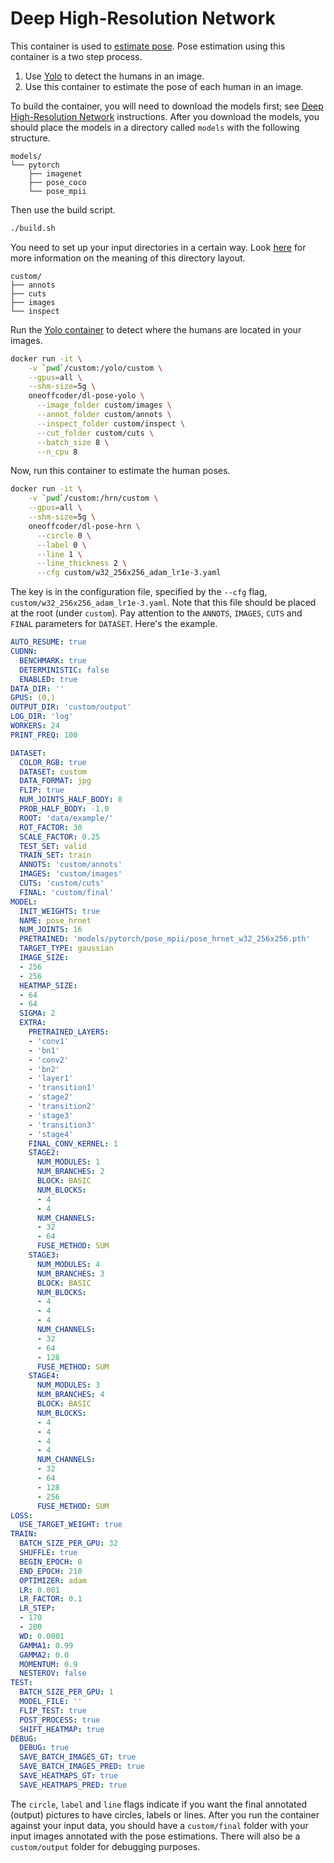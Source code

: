 # Deep High-Resolution Network

This container is used to [estimate pose](https://github.com/leoxiaobin/deep-high-resolution-net.pytorch). Pose estimation using this container is a two step process.

1. Use [Yolo](https://hub.docker.com/repository/docker/oneoffcoder/dl-pose-yolo) to detect the humans in an image.
2. Use this container to estimate the pose of each human in an image.

To build the container, you will need to download the models first; see [Deep High-Resolution Network](https://github.com/leoxiaobin/deep-high-resolution-net.pytorch) instructions. After you download the models, you should place the models in a directory called `models` with the following structure.

```
models/
└── pytorch
    ├── imagenet
    ├── pose_coco
    └── pose_mpii
```

Then use the build script.

```bash
./build.sh
```

You need to set up your input directories in a certain way. Look [here](https://hub.docker.com/repository/docker/oneoffcoder/dl-pose-yolo) for more information on the meaning of this directory layout.

```
custom/
├── annots
├── cuts
├── images
└── inspect
```

Run the [Yolo container](https://hub.docker.com/repository/docker/oneoffcoder/dl-pose-yolo) to detect where the humans are located in your images.

```bash
docker run -it \
    -v `pwd`/custom:/yolo/custom \
    --gpus=all \
    --shm-size=5g \
    oneoffcoder/dl-pose-yolo \
      --image_folder custom/images \
      --annot_folder custom/annots \
      --inspect_folder custom/inspect \
      --cut_folder custom/cuts \
      --batch_size 8 \
      --n_cpu 8
```

Now, run this container to estimate the human poses.

```bash
docker run -it \
    -v `pwd`/custom:/hrn/custom \
    --gpus=all \
    --shm-size=5g \
    oneoffcoder/dl-pose-hrn \
      --circle 0 \
      --label 0 \
      --line 1 \
      --line_thickness 2 \
      --cfg custom/w32_256x256_adam_lr1e-3.yaml
```

The key is in the configuration file, specified by the `--cfg` flag, `custom/w32_256x256_adam_lr1e-3.yaml`. Note that this file should be placed at the root (under `custom`). Pay attention to the `ANNOTS`, `IMAGES`, `CUTS` and `FINAL` parameters for `DATASET`. Here's the example.

```yaml
AUTO_RESUME: true
CUDNN:
  BENCHMARK: true
  DETERMINISTIC: false
  ENABLED: true
DATA_DIR: ''
GPUS: (0,)
OUTPUT_DIR: 'custom/output'
LOG_DIR: 'log'
WORKERS: 24
PRINT_FREQ: 100

DATASET:
  COLOR_RGB: true
  DATASET: custom
  DATA_FORMAT: jpg
  FLIP: true
  NUM_JOINTS_HALF_BODY: 8
  PROB_HALF_BODY: -1.0
  ROOT: 'data/example/'
  ROT_FACTOR: 30
  SCALE_FACTOR: 0.25
  TEST_SET: valid
  TRAIN_SET: train
  ANNOTS: 'custom/annots'
  IMAGES: 'custom/images'
  CUTS: 'custom/cuts'
  FINAL: 'custom/final'
MODEL:
  INIT_WEIGHTS: true
  NAME: pose_hrnet
  NUM_JOINTS: 16
  PRETRAINED: 'models/pytorch/pose_mpii/pose_hrnet_w32_256x256.pth'
  TARGET_TYPE: gaussian
  IMAGE_SIZE:
  - 256
  - 256
  HEATMAP_SIZE:
  - 64
  - 64
  SIGMA: 2
  EXTRA:
    PRETRAINED_LAYERS:
    - 'conv1'
    - 'bn1'
    - 'conv2'
    - 'bn2'
    - 'layer1'
    - 'transition1'
    - 'stage2'
    - 'transition2'
    - 'stage3'
    - 'transition3'
    - 'stage4'
    FINAL_CONV_KERNEL: 1
    STAGE2:
      NUM_MODULES: 1
      NUM_BRANCHES: 2
      BLOCK: BASIC
      NUM_BLOCKS:
      - 4
      - 4
      NUM_CHANNELS:
      - 32
      - 64
      FUSE_METHOD: SUM
    STAGE3:
      NUM_MODULES: 4
      NUM_BRANCHES: 3
      BLOCK: BASIC
      NUM_BLOCKS:
      - 4
      - 4
      - 4
      NUM_CHANNELS:
      - 32
      - 64
      - 128
      FUSE_METHOD: SUM
    STAGE4:
      NUM_MODULES: 3
      NUM_BRANCHES: 4
      BLOCK: BASIC
      NUM_BLOCKS:
      - 4
      - 4
      - 4
      - 4
      NUM_CHANNELS:
      - 32
      - 64
      - 128
      - 256
      FUSE_METHOD: SUM
LOSS:
  USE_TARGET_WEIGHT: true
TRAIN:
  BATCH_SIZE_PER_GPU: 32
  SHUFFLE: true
  BEGIN_EPOCH: 0
  END_EPOCH: 210
  OPTIMIZER: adam
  LR: 0.001
  LR_FACTOR: 0.1
  LR_STEP:
  - 170
  - 200
  WD: 0.0001
  GAMMA1: 0.99
  GAMMA2: 0.0
  MOMENTUM: 0.9
  NESTEROV: false
TEST:
  BATCH_SIZE_PER_GPU: 1
  MODEL_FILE: ''
  FLIP_TEST: true
  POST_PROCESS: true
  SHIFT_HEATMAP: true
DEBUG:
  DEBUG: true
  SAVE_BATCH_IMAGES_GT: true
  SAVE_BATCH_IMAGES_PRED: true
  SAVE_HEATMAPS_GT: true
  SAVE_HEATMAPS_PRED: true
```

The `circle`, `label` and `line` flags indicate if you want the final annotated (output) pictures to have circles, labels or lines. After you run the container against your input data, you should have a `custom/final` folder with your input images annotated with the pose estimations. There will also be a `custom/output` folder for debugging purposes.